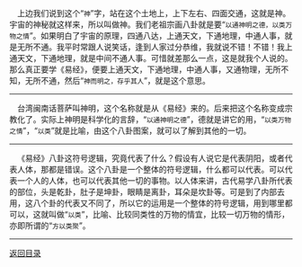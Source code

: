 &emsp;上边我们说到这个“``神``”字，站在这个土地上，上下左右、四面交通，这就是神。宇宙的神秘就这样来，所以叫做神。我们老祖宗画八卦就是要“``以通神明之德，以类万物之情``”。如果明白了宇宙的原理，四通八达，上通天文，下通地理，中通人事，就是无所不通。我平时常跟人说笑话，逢到人家过分恭维，我就说不错！不错！我上通天文，下通地理，就是中间不通人事。可惜就差那么一点，这是就我个人说的。那么真正要学《易经》，便要上通天文，下通地理，中通人事，又通物理，无所不知，无所不通，然后“``神而明之，存乎其人``”，就是这个意思。
___
&emsp;台湾闽南话菩萨叫神明，这个名称就是从《易经》来的。后来把这个名称变成宗教化了。实际上神明是科学化的言辞，“``以通神明之德``”，德就是讲它的用，“``以类万物之情``”，“``以类``”就是比喻，由这个八卦图案，就可以了解到其他的一切。
___
&emsp;《易经》八卦这符号逻辑，究竟代表了什么？假设有人说它是代表阴阳，或者代表人体，那都是错误。这个八卦是一个整体的符号逻辑，什么都可以代表。可以代表一个人的人体，也可以代表其他一切的事物。以人体来讲，古代易学八卦所代表的部位，头是乾卦，肚子是坤卦，眼睛是离卦，耳朵是坎卦等。可是到了内部去用，这八个卦的代表又不同了，所以它的运用是一个整体的符号逻辑，用到哪里都可以，这就叫做“``以类``”，比喻、比较同类性的万物的情宜，比较一切万物的情形，亦即所谓的“``方以类聚``”。
___
[返回目录](../../master/README.md#目录)